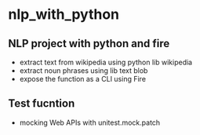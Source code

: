 # nlp_with_python
## NLP project with python and fire
- extract text from wikipedia using python lib wikipedia
- extract noun phrases using lib text blob
- expose the function as a CLI using Fire

## Test fucntion
- mocking Web APIs with unitest.mock.patch



